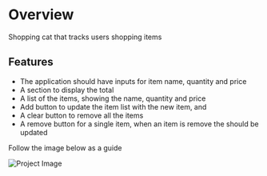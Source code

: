 # Overview

Shopping cat that tracks users shopping items

## Features

* The application should have inputs for item name, quantity and price
* A section to display the total
* A list of the items, showing the name, quantity and price
* Add button to update the item list with the new item, and
* A clear button to remove all the items
* A remove button for a single item, when an item is remove the  should be updated


Follow the image below as a guide

![Project Image](https://raw.githubusercontent.com/Victor-Ugwueze/project-lists/shorts/shopping-calc.png)
